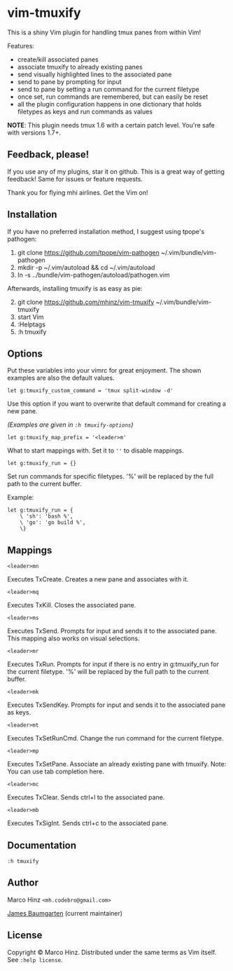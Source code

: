 # vim-tmuxify

This is a shiny Vim plugin for handling tmux panes from within Vim!

Features:

- create/kill associated panes
- associate tmuxify to already existing panes
- send visually highlighted lines to the associated pane
- send to pane by prompting for input
- send to pane by setting a run command for the current filetype
- once set, run commands are remembered, but can easily be reset
- all the plugin configuration happens in one dictionary that holds filetypes as
  keys and run commands as values

__NOTE__: This plugin needs tmux 1.6 with a certain patch level. You're safe
with versions 1.7+.

## Feedback, please!

If you use any of my plugins, star it on github. This is a great way of getting
feedback! Same for issues or feature requests.

Thank you for flying mhi airlines. Get the Vim on!

## Installation

If you have no preferred installation method, I suggest using tpope's pathogen:

1. git clone https://github.com/tpope/vim-pathogen ~/.vim/bundle/vim-pathogen
1. mkdir -p ~/.vim/autoload && cd ~/.vim/autoload
1. ln -s ../bundle/vim-pathogen/autoload/pathogen.vim

Afterwards, installing tmuxify is as easy as pie:

2. git clone https://github.com/mhinz/vim-tmuxify ~/.vim/bundle/vim-tmuxify
2. start Vim
2. :Helptags
2. :h tmuxify

## Options

Put these variables into your vimrc for great enjoyment. The shown examples
are also the default values.

```vim
let g:tmuxify_custom_command = 'tmux split-window -d'
```

Use this option if you want to overwrite that default command for creating a new
pane.

_(Examples are given in `:h tmuxify-options`)_

```vim
let g:tmuxify_map_prefix = '<leader>m'
```

What to start mappings with. Set it to `''` to disable mappings.

```vim
let g:tmuxify_run = {}
```

Set run commands for specific filetypes. '%' will be replaced by the full path
to the current buffer.

Example:

```vim
let g:tmuxify_run = {
    \ 'sh': 'bash %',
    \ 'go': 'go build %',
    \}
```

## Mappings

```vim
<leader>mn
```

Executes TxCreate. Creates a new pane and associates with it.

```vim
<leader>mq
```

Executes TxKill. Closes the associated pane.

```vim
<leader>ms
```

Executes TxSend. Prompts for input and sends it to the associated pane. This
mapping also works on visual selections.

```vim
<leader>mr
```

Executes TxRun. Prompts for input if there is no entry in g:tmuxify_run for
the current filetype. '%' will be replaced by the full path to the current
buffer.

```vim
<leader>mk
```

Executes TxSendKey. Prompts for input and sends it to the associated pane as keys.

```vim
<leader>mt
```

Executes TxSetRunCmd. Change the run command for the current filetype.

```vim
<leader>mp
```

Executes TxSetPane. Associate an already existing pane with tmuxify. Note: You
can use tab completion here.

```vim
<leader>mc
```

Executes TxClear. Sends ctrl+l to the associated pane.

```vim
<leader>mb
```

Executes TxSigInt. Sends ctrl+c to the associated pane.

## Documentation

`:h tmuxify`

## Author

Marco Hinz `<mh.codebro@gmail.com>`

[James Baumgarten](http://github.com/jebaum) (current maintainer)

## License

Copyright © Marco Hinz. Distributed under the same terms as Vim itself. See
`:help license`.
